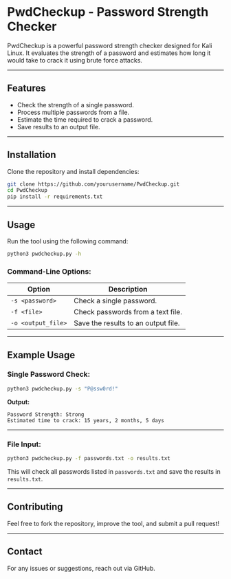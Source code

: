 # PwdCheckup - Password Strength Checker

PwdCheckup is a powerful password strength checker designed for Kali Linux. It evaluates the strength of a password and estimates how long it would take to crack it using brute force attacks.

---

## Features

- Check the strength of a single password.
- Process multiple passwords from a file.
- Estimate the time required to crack a password.
- Save results to an output file.

---

## Installation

Clone the repository and install dependencies:

```bash
git clone https://github.com/yourusername/PwdCheckup.git
cd PwdCheckup
pip install -r requirements.txt
```

---

## Usage

Run the tool using the following command:

```bash
python3 pwdcheckup.py -h
```

### Command-Line Options:

| Option             | Description                         |
| ------------------ | ----------------------------------- |
| `-s <password>`    | Check a single password.            |
| `-f <file>`        | Check passwords from a text file.   |
| `-o <output_file>` | Save the results to an output file. |

---

## Example Usage

### Single Password Check:

```bash
python3 pwdcheckup.py -s "P@ssw0rd!"
```

**Output:**

```
Password Strength: Strong
Estimated time to crack: 15 years, 2 months, 5 days
```

---

### File Input:

```bash
python3 pwdcheckup.py -f passwords.txt -o results.txt
```

This will check all passwords listed in `passwords.txt` and save the results in `results.txt`.

---

## Contributing

Feel free to fork the repository, improve the tool, and submit a pull request!

---

## Contact

For any issues or suggestions, reach out via GitHub.

